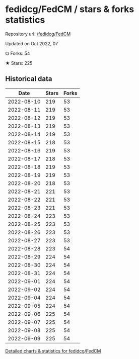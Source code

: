 # fedidcg/FedCM / stars & forks statistics

Repository url: [/fedidcg/FedCM](https://github.com/fedidcg/FedCM)

Updated on Oct 2022, 07

☋ Forks: 54

★ Stars: 225

## Historical data
| Date | Stars | Forks |
|------|-------|-------|
| 2022-08-10 | 219 | 53 | 
| 2022-08-11 | 219 | 53 | 
| 2022-08-12 | 219 | 53 | 
| 2022-08-13 | 219 | 53 | 
| 2022-08-14 | 219 | 53 | 
| 2022-08-15 | 218 | 53 | 
| 2022-08-16 | 219 | 53 | 
| 2022-08-17 | 218 | 53 | 
| 2022-08-18 | 219 | 53 | 
| 2022-08-19 | 219 | 53 | 
| 2022-08-20 | 218 | 53 | 
| 2022-08-21 | 221 | 53 | 
| 2022-08-22 | 221 | 53 | 
| 2022-08-23 | 221 | 53 | 
| 2022-08-24 | 223 | 53 | 
| 2022-08-25 | 223 | 53 | 
| 2022-08-26 | 223 | 53 | 
| 2022-08-27 | 223 | 53 | 
| 2022-08-28 | 223 | 54 | 
| 2022-08-29 | 224 | 54 | 
| 2022-08-30 | 224 | 54 | 
| 2022-08-31 | 224 | 54 | 
| 2022-09-01 | 224 | 54 | 
| 2022-09-02 | 224 | 54 | 
| 2022-09-04 | 224 | 54 | 
| 2022-09-05 | 224 | 54 | 
| 2022-09-06 | 225 | 54 | 
| 2022-09-07 | 225 | 54 | 
| 2022-09-08 | 225 | 54 | 
| 2022-09-09 | 225 | 54 | 


[Detailed charts & statistics for fedidcg/FedCM](https://reviewgithub.com/rep/fedidcg/FedCM)
